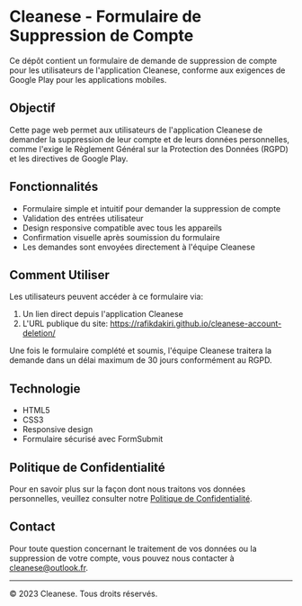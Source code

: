 # Cleanese - Formulaire de Suppression de Compte

Ce dépôt contient un formulaire de demande de suppression de compte pour les utilisateurs de l'application Cleanese, conforme aux exigences de Google Play pour les applications mobiles.

## Objectif

Cette page web permet aux utilisateurs de l'application Cleanese de demander la suppression de leur compte et de leurs données personnelles, comme l'exige le Règlement Général sur la Protection des Données (RGPD) et les directives de Google Play.

## Fonctionnalités

- Formulaire simple et intuitif pour demander la suppression de compte
- Validation des entrées utilisateur
- Design responsive compatible avec tous les appareils
- Confirmation visuelle après soumission du formulaire
- Les demandes sont envoyées directement à l'équipe Cleanese

## Comment Utiliser

Les utilisateurs peuvent accéder à ce formulaire via:
1. Un lien direct depuis l'application Cleanese
2. L'URL publique du site: https://rafikdakiri.github.io/cleanese-account-deletion/

Une fois le formulaire complété et soumis, l'équipe Cleanese traitera la demande dans un délai maximum de 30 jours conformément au RGPD.

## Technologie

- HTML5
- CSS3
- Responsive design
- Formulaire sécurisé avec FormSubmit

## Politique de Confidentialité

Pour en savoir plus sur la façon dont nous traitons vos données personnelles, veuillez consulter notre [Politique de Confidentialité](https://cleaneseapp.com/privacy-policy).

## Contact

Pour toute question concernant le traitement de vos données ou la suppression de votre compte, vous pouvez nous contacter à cleanese@outlook.fr.

---

&copy; 2023 Cleanese. Tous droits réservés. 